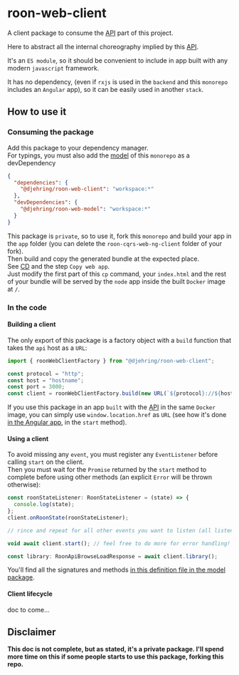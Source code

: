 # roon-web-client

A client package to consume the [API](../../app/roon-web-api) part of this project.

Here to abstract all the internal choreography implied by this [API](../../app/roon-web-api).

It's an `ES module`, so it should be convenient to include in app built with any modern `javascript` framework.

It has no dependency, (even if `rxjs` is used in the `backend` and this `monorepo` includes an `Angular` app), so it can be easily used in another `stack`.

## How to use it

### Consuming the package

Add this package to your dependency manager.  
For typings, you must also add the [model](../roon-web-model) of this `monorepo` as a devDependency

```json
{
  "dependencies": {
    "@djehring/roon-web-client": "workspace:*"
  },
  "devDependencies": {
    "@djehring/roon-web-model": "workspace:*"
  }
}
```

This package is `private`, so to use it, fork this `monorepo` and build your app in the `app` folder (you can delete the `roon-cqrs-web-ng-client` folder of your fork).  
Then build and copy the generated bundle at the expected place.  
See [CD](../../.github/workflows/cd.yml) and the step `Copy web app`.  
Just modify the first part of this `cp` command, your `index.html` and the rest of your bundle will be served by the `node` app inside the built `Docker` image at `/`.  

### In the code

#### Building a client

The only export of this package is a factory object with a `build` function that takes the `api` host as a `URL`:

```typescript
import { roonWebClientFactory } from "@djehring/roon-web-client";

const protocol = "http";
const host = "hostname";
const port = 3000;
const client = roonWebClientFactory.build(new URL(`${protocol}://${host}:${port}`));
```

If you use this package in an app `built` with the [API](../../app/roon-web-api) in the same `Docker` image, you can simply use `window.location.href` as `URL` (see how it's done [in the Angular app](../../app/roon-web-ng-client/src/app/services/roon.service.ts), in the `start` method).

#### Using a client

To avoid missing any `event`, you must register any `EventListener` before calling `start` on the client.  
 Then you must wait for the `Promise` returned by the `start` method to complete before using other methods (an explicit `Error` will be thrown otherwise):

```typescript
const roonStateListener: RoonStateListener = (state) => {
  console.log(state);
};
client.onRoonState(roonStateListener);

// rince and repeat for all other events you want to listen (all listeners are typed)

void await client.start(); // feel free to do more for error handling!

const library: RoonApiBrowseLoadResponse = await client.library();
```

You'll find all the signatures and methods [in this definition file in the model package](../roon-web-model/src/client-model/client-model.d.ts).

#### Client lifecycle

doc to come...


## Disclaimer

**This doc is not complete, but as stated, it's a private package. I'll spend more time on this if some people starts to use this package, forking this repo.**
